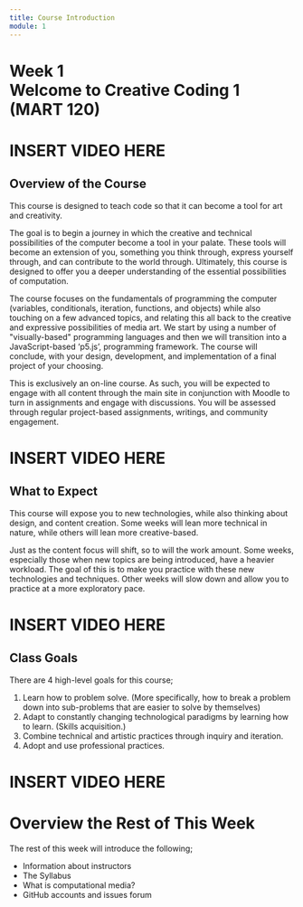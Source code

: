 ```yaml
---
title: Course Introduction
module: 1
---
```


# Week 1<br />Welcome to Creative Coding 1<br />(MART 120)


# INSERT VIDEO HERE

## Overview of the Course

This course is designed to teach code so that it can become a tool for art and creativity.

The goal is to begin a journey in which the creative and technical possibilities of the computer become a tool in your palate. These tools will become an extension of you, something you think through, express yourself through, and can contribute to the world through. Ultimately, this course is designed to offer you a deeper understanding of the essential possibilities of computation.

The course focuses on the fundamentals of programming the computer (variables, conditionals, iteration, functions, and objects) while also touching on a few advanced topics, and relating this all back to the creative and expressive possibilities of media art. We start by using a number of "visually-based" programming languages and then we will transition into a JavaScript-based ‘p5.js’, programming framework. The course will conclude, with your design, development, and implementation of a final project of your choosing.

This is exclusively an on-line course. As such, you will be expected to engage with all content through the main site in conjunction with Moodle to turn in assignments and engage with discussions. You will be assessed through regular project-based assignments, writings, and community engagement.

# INSERT VIDEO HERE

## What to Expect

This course will expose you to new technologies, while also thinking about design, and content creation. Some weeks will lean more technical in nature, while others will lean more creative-based.

Just as the content focus will shift, so to will the work amount. Some weeks, especially those when new topics are being introduced, have a heavier workload. The goal of this is to make you practice with these new technologies and techniques. Other weeks will slow down and allow you to practice at a more exploratory pace.

# INSERT VIDEO HERE

## Class Goals

There are 4 high-level goals for this course;

1. Learn how to problem solve. (More specifically, how to break a problem down into sub-problems that are easier to solve by themselves)
2. Adapt to constantly changing technological paradigms by learning how to learn. (Skills acquisition.)
3. Combine technical and artistic practices through inquiry and iteration.
4. Adopt and use professional practices.

# INSERT VIDEO HERE

# Overview the Rest of This Week

The rest of this week will introduce the following;

- Information about instructors
- The Syllabus
- What is computational media?
- GitHub accounts and issues forum
